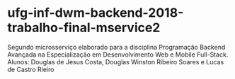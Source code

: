 # ufg-inf-dwm-backend-2018-trabalho-final-mservice2
Segundo microsserviço elaborado para a disciplina Programação Backend Avançada na Especialização em Desenvolvimento Web e Mobile Full-Stack. Alunos: Douglas de Jesus Costa, Douglas Winston Ribeiro Soares e Lucas de Castro Rieiro
